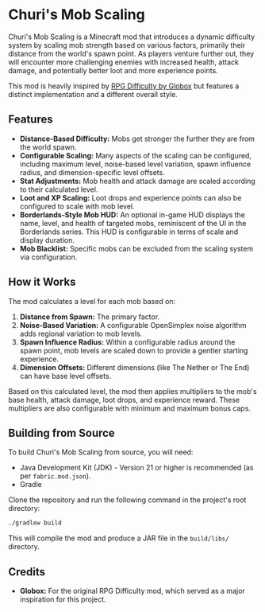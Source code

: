 # Churi's Mob Scaling

Churi's Mob Scaling is a Minecraft mod that introduces a dynamic difficulty system by scaling mob strength based on various factors, primarily their distance from the world's spawn point. As players venture further out, they will encounter more challenging enemies with increased health, attack damage, and potentially better loot and more experience points.

This mod is heavily inspired by [RPG Difficulty by Globox](https://modrinth.com/mod/rpgdifficulty) but features a distinct implementation and a different overall style.

## Features

*   **Distance-Based Difficulty:** Mobs get stronger the further they are from the world spawn.
*   **Configurable Scaling:** Many aspects of the scaling can be configured, including maximum level, noise-based level variation, spawn influence radius, and dimension-specific level offsets.
*   **Stat Adjustments:** Mob health and attack damage are scaled according to their calculated level.
*   **Loot and XP Scaling:** Loot drops and experience points can also be configured to scale with mob level.
*   **Borderlands-Style Mob HUD:** An optional in-game HUD displays the name, level, and health of targeted mobs, reminiscent of the UI in the Borderlands series. This HUD is configurable in terms of scale and display duration.
*   **Mob Blacklist:** Specific mobs can be excluded from the scaling system via configuration.

## How it Works

The mod calculates a level for each mob based on:

1.  **Distance from Spawn:** The primary factor.
2.  **Noise-Based Variation:** A configurable OpenSimplex noise algorithm adds regional variation to mob levels.
3.  **Spawn Influence Radius:** Within a configurable radius around the spawn point, mob levels are scaled down to provide a gentler starting experience.
4.  **Dimension Offsets:** Different dimensions (like The Nether or The End) can have base level offsets.

Based on this calculated level, the mod then applies multipliers to the mob's base health, attack damage, loot drops, and experience reward. These multipliers are also configurable with minimum and maximum bonus caps.

## Building from Source

To build Churi's Mob Scaling from source, you will need:

*   Java Development Kit (JDK) - Version 21 or higher is recommended (as per `fabric.mod.json`).
*   Gradle

Clone the repository and run the following command in the project's root directory:

```bash
./gradlew build
```

This will compile the mod and produce a JAR file in the `build/libs/` directory.

## Credits

*   **Globox:** For the original RPG Difficulty mod, which served as a major inspiration for this project.